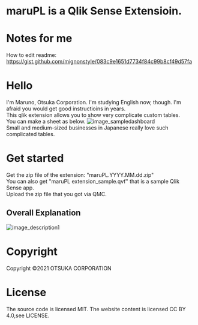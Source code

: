 # maruPL is a Qlik Sense Extensioin.

# Notes for me
How to edit readme: https://gist.github.com/mignonstyle/083c9e1651d7734f84c99b8cf49d57fa

# Hello
I'm Maruno, Otsuka Corporation. I'm studying English now, though. I'm afraid you would get good instructioins in years.   
This qlik extension allows you to show very complicate custom tables.  
You can make a sheet as below.
![image_sampledashboard](https://user-images.githubusercontent.com/95951577/146482600-010bf953-3b80-4056-b259-f1762804cda2.png)  
Small and medium-sized businesses in Japanese really love such complicated tables.  


# Get started

Get the zip file of the extension: "maruPL.YYYY.MM.dd.zip"   
You can also get "maruPL extension_sample.qvf" that is a sample Qlik Sense app.  
Upload the zip file that you got via QMC.  

## Overall Explanation

![image_description1](https://user-images.githubusercontent.com/95951577/146485052-cfa4bdc5-6bcb-4072-9f01-e05c0d9a528d.png)




# Copyright
Copyright ©2021 OTSUKA CORPORATION

# License
The source code is licensed MIT. The website content is licensed CC BY 4.0,see LICENSE.
 

